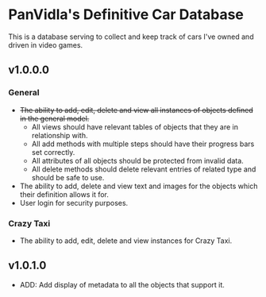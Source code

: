 # PanVidla's Definitive Car Database
This is a database serving to collect and keep track of cars I've owned and driven in video games.

## v1.0.0.0
### General
* ~~The ability to add, edit, delete and view all instances of objects defined in the general model.~~
  * All views should have relevant tables of objects that they are in relationship with.
  * All add methods with multiple steps should have their progress bars set correctly.
  * All attributes of all objects should be protected from invalid data.
  * All delete methods should delete relevant entries of related type and should be safe to use.
* The ability to add, delete and view text and images for the objects which their definition allows it for.
* User login for security purposes.

### Crazy Taxi
* The ability to add, edit, delete and view instances for Crazy Taxi.

## v1.0.1.0
* ADD: Add display of metadata to all the objects that support it.
